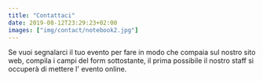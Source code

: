 ```yaml
---
title: "Contattaci"
date: 2019-08-12T23:29:23+02:00
images: ["img/contact/notebook2.jpg"]
---
```


Se vuoi segnalarci il tuo evento per fare in modo che compaia sul nostro sito web,
compila i campi del form sottostante, il prima possibile il nostro staff si occuperà 
di mettere l' evento online.